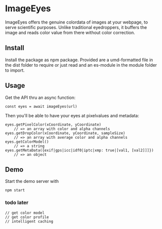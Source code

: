 
# ImageEyes

ImageEyes offers the genuine colordata of images at your webpage,
to serve scientific purposes.
Unlike traditional eyedroppers,
it buffers the image and reads color value from there
without color correction.

## Install

Install the package as npm package. Provided are
a umd-formatted file in the dist folder to require or just read
and an es-module in the module folder to import.

## Usage

Get the API thru an async function:

    const eyes = await imageEyes(url)

Then you'll be able to have your eyes at pixelvalues and metadata:

    eyes.getPixelColor(xCoordinate, yCoordinate)
        // => an array with color and alpha channels
    eyes.getDropColor(xCoordinate, yCoordinate, sampleSize)
        // => an array with average color and alpha channels
    eyes.getColorModel()
        // => a string
    eyes.getMetaData({exif|gps|icc|idf0|iptc|xmp: true|[val1, [val2]]]})
        // => an object

## Demo

Start the demo server with

    npm start


### todo later

    // get color model
    // get color profile
    // intelligent caching

